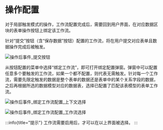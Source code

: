 # 操作配置

对于局部触发模式的操作，工作流配置完成后，需要回到用户界面，在对应数据区块的表单操作按钮上绑定该工作流。

针对“提交”按钮（含“保存数据”按钮）配置的工作流，将在用户提交对应表单且数据操作完成后被触发。

![操作后事件_提交按钮](https://static-docs.nocobase.com/ae12d219b8400d75b395880ec4cb2bda.png)

从按钮配置的菜单中选择“绑定工作流”，即可打开绑定配置弹窗。弹窗中可以配置任意多个要触发的工作流，如果一个都不配置，则代表无需触发。针对每一个工作流，需要先限定触发的数据是整个表单的数据还是表单中的某个关系字段的数据，之后再根据所选的数据模型对应的数据表，选择已配置了匹配该表模型的表单工作流。

![操作后事件_绑定工作流配置_上下文选择](https://static-docs.nocobase.com/358315fc175849a7fbadbe3276ac6fed.png)

![操作后事件_绑定工作流配置_工作流选择](https://static-docs.nocobase.com/175a71a61b93540cce62a1cb124eb0b5.png)

:::info{title="提示"}
工作流需要启用后，才可以在以上界面被选择。
:::
